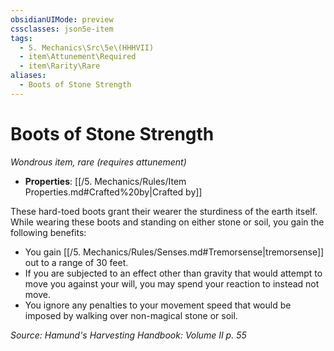 ```yaml
---
obsidianUIMode: preview
cssclasses: json5e-item
tags:
  - 5. Mechanics\Src\5e\(HHHVII)
  - item\Attunement\Required
  - item\Rarity\Rare
aliases:
  - Boots of Stone Strength
---
```

# Boots of Stone Strength
*Wondrous item, rare (requires attunement)*  

- **Properties**: [[/5. Mechanics/Rules/Item Properties.md#Crafted%20by\|Crafted by]]

These hard-toed boots grant their wearer the sturdiness of the earth itself. While wearing these boots and standing on either stone or soil, you gain the following benefits:

- You gain [[/5. Mechanics/Rules/Senses.md#Tremorsense\|tremorsense]] out to a range of 30 feet.  
- If you are subjected to an effect other than gravity that would attempt to move you against your will, you may spend your reaction to instead not move.  
- You ignore any penalties to your movement speed that would be imposed by walking over non-magical stone or soil.  

*Source: Hamund's Harvesting Handbook: Volume II p. 55*
